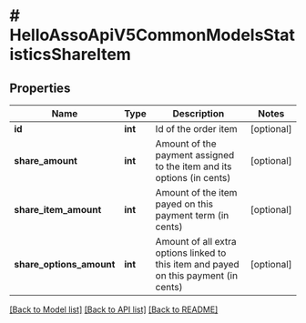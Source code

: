 # # HelloAssoApiV5CommonModelsStatisticsShareItem

## Properties

Name | Type | Description | Notes
------------ | ------------- | ------------- | -------------
**id** | **int** | Id of the order item | [optional]
**share_amount** | **int** | Amount of the payment assigned to the item and its options (in cents) | [optional]
**share_item_amount** | **int** | Amount of the item payed on this payment term (in cents) | [optional]
**share_options_amount** | **int** | Amount of all extra options linked to this item and payed on this payment (in cents) | [optional]

[[Back to Model list]](../../README.md#models) [[Back to API list]](../../README.md#endpoints) [[Back to README]](../../README.md)
